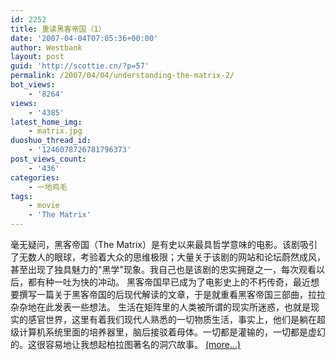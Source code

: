 ```yaml
---
id: 2252
title: 重读黑客帝国（1）
date: '2007-04-04T07:05:36+00:00'
author: Westbank
layout: post
guid: 'http://scottie.cn/?p=57'
permalink: /2007/04/04/understanding-the-matrix-2/
bot_views:
    - '8264'
views:
    - '4385'
latest_home_img:
    - matrix.jpg
duoshuo_thread_id:
    - '1246078726781796373'
post_views_count:
    - '436'
categories:
    - 一地鸡毛
tags:
    - movie
    - 'The Matrix'
---
```


毫无疑问，黑客帝国（The Matrix）是有史以来最具哲学意味的电影。该剧吸引了无数人的眼球，考验着大众的思维极限；大量关于该剧的网站和论坛蔚然成风，甚至出现了独具魅力的"黑学"现象。我自己也是该剧的忠实拥趸之一，每次观看以后，都有种一吐为快的冲动。 黑客帝国早已成为了电影史上的不朽传奇，最近想要撰写一篇关于黑客帝国的后现代解读的文章，于是就重看黑客帝国三部曲，拉拉杂杂地在此发表一些想法。 生活在矩阵里的人类被所谓的现实所迷惑，也就是现实的感官世界，这里有着我们现代人熟悉的一切物质生活，事实上，他们是躺在超级计算机系统里面的培养器里，脑后接驳着母体。一切都是灌输的，一切都是虚幻的。这很容易地让我想起柏拉图著名的洞穴故事。 [<span aria-label="Continue reading 重读黑客帝国（1）">(more…)</span>](http://farbank.net/2007/04/04/understanding-the-matrix-2/#more-2252)